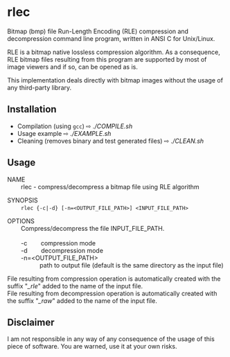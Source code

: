 # rlec

Bitmap (bmp) file Run-Length Encoding (RLE) compression and decompression command line program, written in ANSI C for Unix/Linux.

RLE is a bitmap native lossless compression algorithm. As a consequence, RLE bitmap files resulting from this program are supported by most of image viewers and if so, can be opened as is.

This implementation deals directly with bitmap images without the usage of any third-party library.

## Installation

- Compilation (using `gcc`) ⇨ _./COMPILE.sh_<br/>
- Usage example ⇨ _./EXAMPLE.sh_<br/>
- Cleaning (removes binary and test generated files) ⇨ _./CLEAN.sh_

## Usage

NAME<br/>
&nbsp;&nbsp;&nbsp;&nbsp;&nbsp;&nbsp;&nbsp;&nbsp;rlec - compress/decompress a bitmap file using RLE algorithm

SYNOPSIS<br/>
&nbsp;&nbsp;&nbsp;&nbsp;&nbsp;&nbsp;&nbsp;&nbsp;`rlec {-c|-d} [-n=<OUTPUT_FILE_PATH>] <INPUT_FILE_PATH>`

OPTIONS<br/>
&nbsp;&nbsp;&nbsp;&nbsp;&nbsp;&nbsp;&nbsp;&nbsp;Compress/decompress the file INPUT_FILE_PATH.<br/><br/>
&nbsp;&nbsp;&nbsp;&nbsp;&nbsp;&nbsp;&nbsp;&nbsp;-c&nbsp;&nbsp;&nbsp;&nbsp;&nbsp;&nbsp;&nbsp;&nbsp;compression mode<br>
&nbsp;&nbsp;&nbsp;&nbsp;&nbsp;&nbsp;&nbsp;&nbsp;-d&nbsp;&nbsp;&nbsp;&nbsp;&nbsp;&nbsp;&nbsp;&nbsp;decompression mode<br>
&nbsp;&nbsp;&nbsp;&nbsp;&nbsp;&nbsp;&nbsp;&nbsp;-n=<OUTPUT_FILE_PATH><br/>
&nbsp;&nbsp;&nbsp;&nbsp;&nbsp;&nbsp;&nbsp;&nbsp;&nbsp;&nbsp;&nbsp;&nbsp;&nbsp;&nbsp;&nbsp;&nbsp;&nbsp;&nbsp;&nbsp;path to output file (default is the same directory as the input file)

File resulting from compression operation is automatically created with the suffix "_\_rle_" added to the name of the input file.<br/>
File resulting from decompression operation is automatically created with the suffix "_\_raw_" added to the name of the input file.

## Disclaimer

I am not responsible in any way of any consequence of the usage of this piece of software. You are warned, use it at your own risks.
